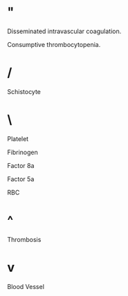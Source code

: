 # "

Disseminated intravascular coagulation.

Consumptive thrombocytopenia.

# /

Schistocyte

# \

Platelet

Fibrinogen

Factor 8a

Factor 5a

RBC

# ^ 

Thrombosis

# v

Blood Vessel
